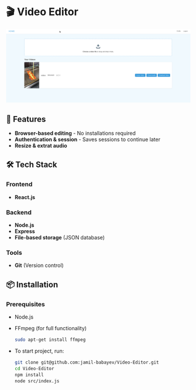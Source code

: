 # 🎬 Video Editor

![Video Editor Screenshot](./public/screenshot.png)

## 🚀 Features

- **Browser-based editing** - No installations required
- **Authentication & session** - Saves sessions to continue later
- **Resize & extrat audio**

## 🛠️ Tech Stack

### Frontend
- **React.js**

### Backend
- **Node.js**
- **Express** 
- **File-based storage** (JSON database)

### Tools
- **Git** (Version control)

## 📦 Installation

### Prerequisites
- Node.js 
- FFmpeg (for full functionality)
  
  ```bash
  sudo apt-get install ffmpeg

- To start project, run:

  ```bash
  git clone git@github.com:jamil-babayev/Video-Editor.git
  cd Video-Editor
  npm install
  node src/index.js
